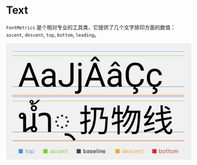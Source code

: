# Text

`FontMetrics` 是个相对专业的工具类，它提供了几个文字排印方面的数值：`ascent`, `descent`, `top`, `bottom`, `leading`。

![img](assets/52eb2279ly1fig66iud3gj20ik0bn41l.jpg)

